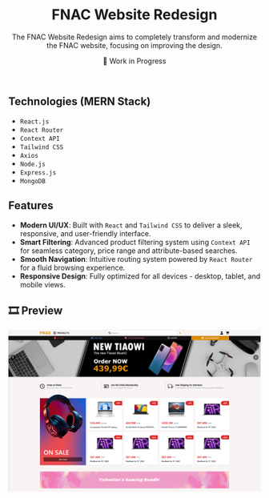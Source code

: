 <div align="center">
  <h1 align="center">FNAC Website Redesign</h3>

  <p align="center">
    The FNAC Website Redesign aims to completely transform and modernize the FNAC website, focusing on improving the design. 
  </p>
  <p>🚧 Work in Progress</p>
</div>

<br/>

  
## Technologies (MERN Stack)
- `React.js`
- `React Router`
- `Context API`
- `Tailwind CSS`
- `Axios`
- `Node.js`
- `Express.js`
- `MongoDB`<br/>

<!--
### ✨ Technologies
- `React.js` - Frontend library for building user interfaces.
- `Context API` - Lightweight state management for global state.
- `Tailwind CSS` - Utility-first CSS framework for styling.
- `React Router` - Client-side routing for React applications.
- `React Icons` - Library for using popular icons in React.
- `Axios` - HTTP client for making API requests.
- `Node.js` - JavaScript runtime for backend development.
- `Express.js` - Lightweight framework for creating API endpoints.
- `MongoDB` - NoSQL database for scalable data storage.
-->

## Features 
- **Modern UI/UX**: Built with `React` and `Tailwind CSS` to deliver a sleek, responsive, and user-friendly interface.
- **Smart Filtering**: Advanced product filtering system using `Context API` for seamless category, price range and attribute-based searches.
- **Smooth Navigation**: Intuitive routing system powered by `React Router` for a fluid browsing experience.
- **Responsive Design**: Fully optimized for all devices - desktop, tablet, and mobile views.



## 🎞️ Preview

<img src='frontend/public/fnaqWebsite.png' width='' >


